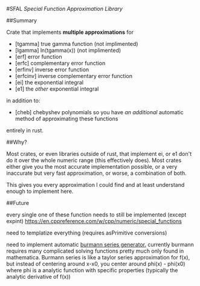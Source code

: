 #SFAL *Special Function Approximation Library*


##Summary

Crate that implements **multiple approximations** for

- [tgamma] true gamma function (not implimented)
- [lgamma] ln(tgamma(x)) (not implimented)
- [erf] error function
- [erfc] complementary error function
- [erfinv] inverse error function
- [erfcinv] inverse complementary error function
- [ei] the exponential integral
- [e1] the *other* exponential integral

in addition to:

- [cheb] chebyshev polynomials so you have *an additional* automatic method of approximating these functions
 
entirely in rust.  

##Why?

Most crates, or even libraries outside of rust, that implement ei, or e1 don't do it over the whole numeric range (this effectively does).
Most crates either give you the most accurate implementation possible, or a very inaccurate but very fast approximation, or worse, a combination of both. 

This gives you every approximation I could find and at least understand enough to implement here. 

##Future

every single one of these function needs to still be implemented (except expint)
https://en.cppreference.com/w/cpp/numeric/special_functions

need to templatize everything (requires asPrimitive conversions)

need to implement automatic [burmann series generator.](https://www.semanticscholar.org/paper/On-B%C3%BCrmann's-Theorem-and-Its-Application-to-of-and-Sch%C3%B6pf-Supancic/eec2f0f6260e486f8a4fffb7f619e0717fae4645)
currently burmann requires many complicated solving functions pretty much only found in mathematica. 
Burmann series is like a taylor series approximation for f(x), but instead of centering around x-x0, you center around phi(x) - phi(x0) where phi is a analytic function with specific properties (typically the analytic derivative of f(x))